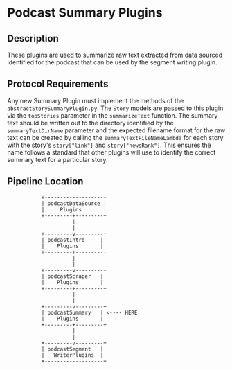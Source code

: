 # Podcast Summary Plugins

## Description
These plugins are used to summarize raw text extracted from data sourced identified for the podcast that can be used by the segment writing plugin. 

## Protocol Requirements
Any new Summary Plugin must implement the methods of the `abstractStorySummaryPlugin.py`.
The `Story` models are passed to this plugin via the `topStories` parameter in the `summarizeText` function. The summary text should be written out to the directory identified by the `summaryTextDirName` parameter and the expected filename format for the raw text can be created by calling the `summaryTextFileNameLambda` for each story with the story's `story["link"]` and `story["newsRank"]`. This ensures the name follows a standard that other plugins will use to identify the correct summary text for a particular story.

## Pipeline Location

```
           +-------------------+
           | podcastDataSource |
           |     Plugins       |
           +---------+---------+
                     |
                     |
           +---------v---------+
           | podcastIntro     | 
           |    Plugins       |
           +---------+---------+
                     |
                     |
           +---------v---------+
           | podcastScraper   | 
           |    Plugins       |
           +---------+---------+
                     |
                     |
           +---------v---------+
           | podcastSummary   | <---- HERE
           |    Plugins       |
           +---------+---------+
                     |
                     |
           +---------v---------+
           | podcastSegment   | 
           |   WriterPlugins  |
           +-------------------+

```